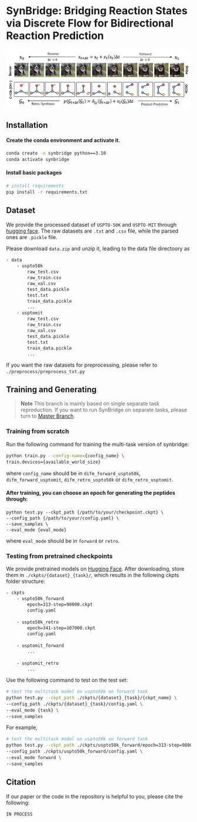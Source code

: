 # SynBridge: Bridging Reaction States via Discrete Flow for Bidirectional Reaction Prediction
<p align="center">
    <img src="temp/schematic.png" width="800" class="center" alt="schematic"/>
    <br/>
</p>

## Installation

#### Create the conda environment and activate it.
```bash
conda create -n synbridge python==3.10
conda activate synbridge
```
#### Install basic packages
```bash
# install requirements
pip install -r requirements.txt
```

## Dataset 
We provide the processed dataset of `USPTO-50K` and `USPTO-MIT` through [hugging face](https://huggingface.co/datasets/Delcher/synbridge-uspto).
The raw datasets are `.txt` and `.csv`  file, while the parsed ones are `.pickle` file.

Please download `data.zip` and unzip it, leading to the data file directoory as 
```
- data
    - uspto50k
        raw_test.csv
        raw_train.csv
        raw_val.csv
        test_data.pickle
        test.txt
        train_data.pickle
        ...
    - usptomit
        raw_test.csv
        raw_train.csv
        raw_val.csv
        test_data.pickle
        test.txt
        train_data.pickle
        ...
```
If you want the raw datasets for preprocessing, please refer to 
`./preprocess/preprocess_txt.py`
## Training and Generating
> **Note** This branch is mainly based on single separate task reproduction. If you want to run SynBridge on separate tasks, please turn to [Master Branch](https://github.com/EDAPINENUT/synbridge/).
### Training from scratch
Run the following command for training the multi-task version of synbridge:

```bash
python train.py --config-name={config_name} \
train.devices={available_world_size}
```
where `config_name` should be in `difm_forward_uspto50k`, `difm_forward_usptomit`, `difm_retro_uspto50k` or `difm_retro_usptomit`. 


#### After training, you can choose an epoch for generating the peptides through:

```
python test.py --ckpt_path {/path/to/your/checkpoint.ckpt} \
--config_path {/path/to/your/config.yaml} \
--save_samples \
--eval_mode {eval_mode}
```
where `eval_mode` should be in `forward` or `retro`.

### Testing from pretrained checkpoints
We provide pretrained models on [Hugging Face](https://huggingface.co/Delcher/synbridge/tree/main). After downloading, store them in `./ckpts/{dataset}_{task}/`, which results in the following ckpts folder structure:
```
- ckpts
    - uspto50k_forward
        epoch=313-step=98000.ckpt
        config.yaml
        
    - uspto50k_retro
        epoch=341-step=107000.ckpt
        config.yaml
    
    - usptomit_forward
        ...
    
    - usptomit_retro
        ...
```
Use the following command to test on the test set:
```bash
# test the multitask model on uspto50k on forward task
python test.py --ckpt_path ./ckpts/{dataset}_{task}/{ckpt_name} \
--config_path ./ckpts/{dataset}_{task}/config.yaml \
--eval_mode {task} \
--save_samples 
```

For example,
```bash
# test the multitask model on uspto50k on forward task
python test.py --ckpt_path ./ckpts/uspto50k_forward/epoch=313-step=98000.ckpt \
--config_path ./ckpts/uspto50k_forward/config.yaml \
--eval_mode forward \
--save_samples 
```

## Citation
If our paper or the code in the repository is helpful to you, please cite the following:
```
IN PROCESS
```

